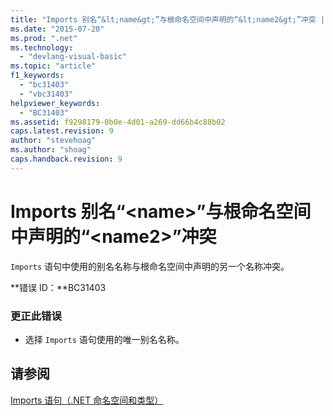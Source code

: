 ```yaml
---
title: "Imports 别名“&lt;name&gt;”与根命名空间中声明的“&lt;name2&gt;”冲突 | Microsoft Docs"
ms.date: "2015-07-20"
ms.prod: ".net"
ms.technology: 
  - "devlang-visual-basic"
ms.topic: "article"
f1_keywords: 
  - "bc31403"
  - "vbc31403"
helpviewer_keywords: 
  - "BC31403"
ms.assetid: f9298179-0b0e-4d01-a269-dd66b4c88b02
caps.latest.revision: 9
author: "stevehoag"
ms.author: "shoag"
caps.handback.revision: 9
---
```

# Imports 别名“&lt;name&gt;”与根命名空间中声明的“&lt;name2&gt;”冲突
`Imports` 语句中使用的别名名称与根命名空间中声明的另一个名称冲突。  
  
 **错误 ID：**BC31403  
  
### 更正此错误  
  
-   选择 `Imports` 语句使用的唯一别名名称。  
  
## 请参阅  
 [Imports 语句（.NET 命名空间和类型）](../../visual-basic/language-reference/statements/imports-statement-net-namespace-and-type.md)